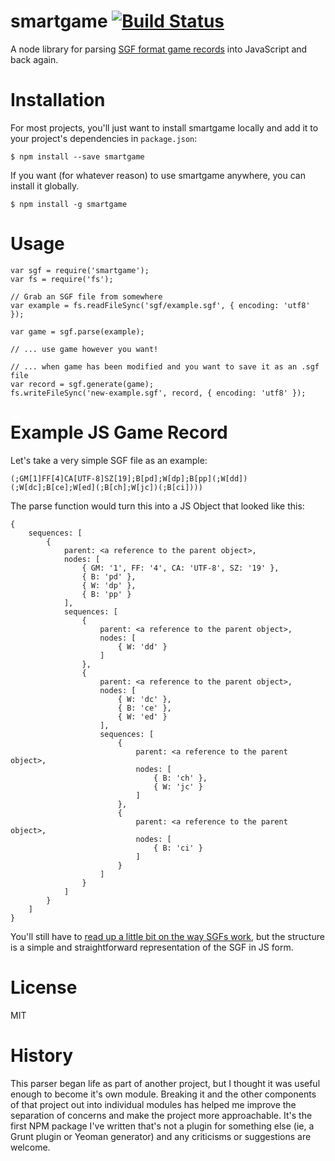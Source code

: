 # smartgame [![Build Status](https://api.travis-ci.org/neagle/smartgame.png?branch=master)](https://travis-ci.org/neagle/smartgame)

A node library for parsing [SGF format game records](http://www.red-bean.com/sgf/index.html) into JavaScript and back again.

Installation
============

For most projects, you'll just want to install smartgame locally and add it to your project's dependencies in `package.json`:

```
$ npm install --save smartgame
```

If you want (for whatever reason) to use smartgame anywhere, you can install it globally.

```
$ npm install -g smartgame
```

Usage
=====

	var sgf = require('smartgame');
	var fs = require('fs');

	// Grab an SGF file from somewhere
	var example = fs.readFileSync('sgf/example.sgf', { encoding: 'utf8' });

	var game = sgf.parse(example);

	// ... use game however you want!

	// ... when game has been modified and you want to save it as an .sgf file
	var record = sgf.generate(game);
	fs.writeFileSync('new-example.sgf', record, { encoding: 'utf8' });

Example JS Game Record
======================

Let's take a very simple SGF file as an example:

	(;GM[1]FF[4]CA[UTF-8]SZ[19];B[pd];W[dp];B[pp](;W[dd])(;W[dc];B[ce];W[ed](;B[ch];W[jc])(;B[ci])))

The parse function would turn this into a JS Object that looked like this:

	{
		sequences: [
			{
				parent: <a reference to the parent object>,
				nodes: [
					{ GM: '1', FF: '4', CA: 'UTF-8', SZ: '19' },
					{ B: 'pd' },
					{ W: 'dp' },
					{ B: 'pp' }
				],
				sequences: [
					{
						parent: <a reference to the parent object>,
						nodes: [
							{ W: 'dd' }
						]
					},
					{
						parent: <a reference to the parent object>,
						nodes: [
							{ W: 'dc' },
							{ B: 'ce' },
							{ W: 'ed' }
						],
						sequences: [
							{
								parent: <a reference to the parent object>,
								nodes: [
									{ B: 'ch' },
									{ W: 'jc' }
								]
							},
							{
								parent: <a reference to the parent object>,
								nodes: [
									{ B: 'ci' }
								]
							}
						]
					}
				]
			}
		]
	}

You'll still have to [read up a little bit on the way SGFs work](http://www.red-bean.com/sgf/index.html), but the structure is a simple and straightforward representation of the SGF in JS form.

License
=======

MIT

History
=======

This parser began life as part of another project, but I thought it was useful enough to become it's own module. Breaking it and the other components of that project out into individual modules has helped me improve the separation of concerns and make the project more approachable. It's the first NPM package I've written that's not a plugin for something else (ie, a Grunt plugin or Yeoman generator) and any criticisms or suggestions are welcome.
